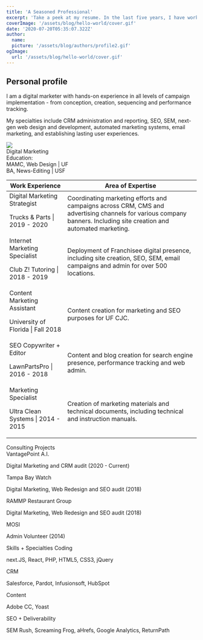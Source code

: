 ```yaml
---
title: 'A Seasoned Professional'
excerpt: 'Take a peek at my resume. In the last five years, I have worked for various companies, universities and non-profits. My skills are both technical and creative.'
coverImage: '/assets/blog/hello-world/cover.gif'
date: '2020-07-20T05:35:07.322Z'
author:
  name:
  picture: '/assets/blog/authors/profile2.gif'
ogImage:
  url: '/assets/blog/hello-world/cover.gif'
---
```

## Personal profile

I am a digital marketer with hands-on experience in all levels of campaign implementation - from conception, creation, sequencing and performance tracking.

My specialties include CRM administration and reporting, SEO, SEM, next-gen web design and development, automated marketing systems, email marketing, and establishing lasting user experiences.

<div class="bg-white rounded-t-lg rounded-b-lg overflow-hidden border border-gray-400 p-4 markdown="1"">
<div class="grid grid-rows-3 grid-flow-col gap-4 mt-6 markdown="1"">
<div class="row-span-3 text-center ml-8"><img class="m-auto" src="/assets/blog/authors/profileb.png" /></div>
<div class="text-3xl font-semibold row-span-1 col-span-2 text-center">Digital Marketing</div>
<div class="row-span-2 col-span-2 text-center"><span class="font-semibold">Education:</span> <br /><span class="text-sm font-hairline">MAMC, Web Design | UF <br />BA, News-Editing | USF </span></div>
</div>
<div class="grid grid-cols-6 gap-4 pt-8 markdown="1"">
<div class="col-span-4 bg-blue-500 h-2 flex items-center justify-center"></div>
<div class="col-span-2 bg-blue-300 h-2 flex items-center justify-center"></div>
</div>
<table class="table-fixed markdown="1"">
<thead>
<tr>
<th class="font-semibold px-4 pt-8 pb-2 w-4/6 text-lg">Work Experience</th>
<th class="font-semibold px-4 pt-8 pb-2 w-2/6 text-lg">Area of Expertise</th>
</tr>
</thead>
<tbody>
<tr>
<td class="border rounded-t-lg rounded-b-lg px-4 py-2 font-semibold">Digital Marketing Strategist <br /><p class="font-light"> Trucks & Parts | 2019 - 2020</p></td>
<td class="border text-sm px-4 py-2">Coordinating marketing efforts and campaigns across CRM, CMS and advertising channels for various company banners. Including site creation and automated marketing.</td>
<tr class="bg-blue-100">
<td class="border px-4 py-2 font-semibold">Internet Marketing Specialist <br /><p class="font-light"> Club Z! Tutoring | 2018 - 2019</p></td>
<td class="border text-sm px-4 py-2">Deployment of Franchisee digital presence, including site creation, SEO, SEM, email campaigns and admin for over 500 locations.</td>
</tr>
<tr>
<td class="border px-4 py-2 font-semibold">Content Marketing Assistant <br /><p class="font-light"> University of Florida | Fall 2018</p></td>
<td class="border text-sm px-4 py-2">Content creation for marketing and SEO purposes for UF CJC.</td>
</tr>
<tr class="bg-blue-100">
<td class="border px-4 py-2 font-semibold">SEO Copywriter + Editor <br /><p class="font-light"> LawnPartsPro | 2016 - 2018</p></td>
<td class="border text-sm px-4 py-2">Content and blog creation for search engine presence, performance tracking and web admin.</td>
</tr>
<tr>
<td class="border px-4 py-2 font-semibold">Marketing Specialist <br /><p class="font-light"> Ultra Clean Systems | 2014 - 2015</p></td>
<td class="border text-sm px-4 py-2">Creation of marketing materials and technical documents, including technical and instruction manuals.</td>
</tr>
</tbody>
</table>
<div class="grid grid-cols-6 gap-4 pt-8">
<div class="col-span-2 bg-green-500 h-2 flex items-center justify-center"></div>
<div class="col-span-4 bg-green-300 h-2 flex items-center justify-center"></div>
</div>
<div class="p-4">
<span class="block text-center px-4 pt-8 pb-2 font-semibold text-3xl">Consulting Projects</span>
<div class="border mt-4">
<span class="block text-center px-4 py-2 mt-4 font-semibold">VantagePoint A.I.<br />
<p class="font-light">Digital Marketing and CRM audit (2020 - Current)</p>
</span>
<span class="block text-center px-4 py-2 mt-2 font-semibold bg-green-100">Tampa Bay Watch <br /> <p class="font-light">Digital Marketing, Web Redesign and SEO audit (2018)</p>
</span>
<span class="block text-center px-4 py-2 mt-2 font-semibold">RAMMP Restaurant Group <br />
<p class="font-light">Digital Marketing, Web Redesign and SEO audit (2018)</p>
</span>
<span class="block text-center px-4 py-2 mt-2 font-semibold bg-green-100">MOSI <br />
<p class="font-light">Admin Volunteer (2014)</p>
</span>
</div>
</div>
<div class="grid grid-cols-6 gap-4 pt-8">
<div class="col-span-4 bg-blue-500 h-2 flex items-center justify-center"></div>
<div class="col-span-2 bg-blue-300 h-2 flex items-center justify-center"></div>
</div>
<div class="p-4 mt-8">
<span class="block text-center px-4 pt-8 pb-2 font-semibold text-3xl">Skills + Specialties</span>
<span class="border block text-center px-4 py-2 mt-2">Coding    <p class="font-light">next.JS, React, PHP, HTML5, CSS3, jQuery</p></span>
<span class="block text-center bg-blue-100 px-4 py-2 mt-2">CRM     <p class="font-light">Salesforce, Pardot, Infusionsoft, HubSpot</p></span>
<span class="block text-center px-4 py-2 mt-2">Content     <p class="font-light">Adobe CC, Yoast</p></span>
<span class="block text-center bg-blue-100 px-4 py-2 mt-2">SEO + Deliverability     <p class="font-light">SEM Rush, Screaming Frog, aHrefs, Google Analytics, ReturnPath</p></span>
</div>
</div>
